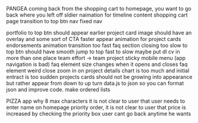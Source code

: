 PANGEA
coming back from the shopping cart to homepage, you want to go back where you left off
sldier naimation for timeline content
shopping cart page transition
to top btn nav
fixed nav

portfolio
to top btn should appear earlier
project card image should have an overlay and some sort of CTA
faster appear animation for project cards
endorsements animation transition too fast
faq section closing too slow
to top btn should have smooth jump to top fast to slow
maybe put dl cv in more than one place
team effort -> team project
sticky mobile menu (app navigation is bad)
faq element size changes when it opens and closes
faq element weird close
zoom in on project details chart is too much and initial entract is too sudden
projects cards should not be growing into appearance but rather appear from down to up
turn data.js to json so you can format json and improve code. make ordered lists

PIZZA app
why 8 max characters
it is not clear to user that user needs to enter name on homepage
priority order, it is not clear to user that price is increased by checking the priority box
user cant go back anytime he wants

